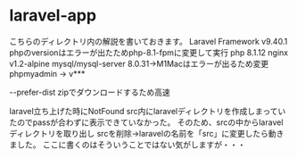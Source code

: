 # laravel-app
こちらのディレクトリ内の解説を書いておきます。
Laravel Framework v9.40.1
phpのversionはエラーが出たためphp-8.1-fpmに変更して実行
php 8.1.12
nginx v1.2-alpine
mysql/mysql-server 8.0.31→M1Macはエラーが出るため変更
phpmyadmin → v***

<!-- 実行したlaravelコマンドについて -->
--prefer-dist zipでダウンロードするため高速 

laravel立ち上げた時にNotFound
src内にlaravelディレクトリを作成しまっていたのでpassが合わずに表示できていなかった。
そのため、srcの中からlaravelディレクトリを取り出し
srcを削除→laravelの名前を「src」に変更したら動きました。
ここに書くのはそういうことではない気がしますが・・・

